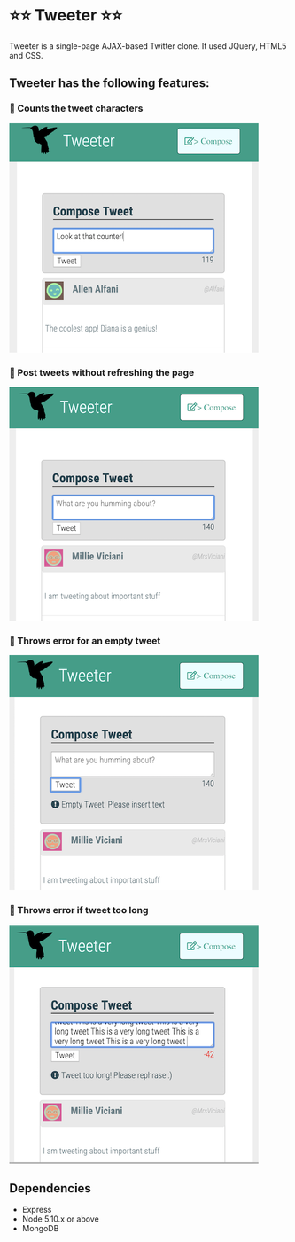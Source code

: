 # :star::star: Tweeter :star::star:

Tweeter is a single-page AJAX-based Twitter clone. It used JQuery, HTML5 and CSS.

## Tweeter has the following features:

### :star2: Counts the tweet characters
![Character counter](https://github.com/procadiana/tweeter/blob/master/docs/Counter.png)

### :star2: Post tweets without refreshing the page
![Posting tweet](https://github.com/procadiana/tweeter/blob/master/docs/Compose_tweet.png)

### :star2: Throws error for an empty tweet
![Error](https://github.com/procadiana/tweeter/blob/master/docs/Empty_tweet_error.png)

### :star2: Throws error if tweet too long
![Error](https://github.com/procadiana/tweeter/blob/master/docs/Tweet_too_long_err.png)


## Dependencies

- Express
- Node 5.10.x or above
- MongoDB
